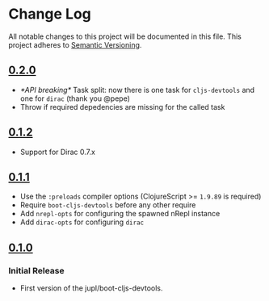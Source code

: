 # Change Log
All notable changes to this project will be documented in this file.
This project adheres to [Semantic Versioning](http://semver.org/).

## [0.2.0](https://github.com/boot-clj/boot-cljs-devtools/compare/0.1.2...0.2.0)

- _\*API breaking\*_ Task split: now there is one task for `cljs-devtools` and one for `dirac` (thank you @pepe)
- Throw if required depedencies are missing for the called task

## [0.1.2](https://github.com/boot-clj/boot-cljs-devtools/compare/0.1.1...0.1.2)

- Support for Dirac 0.7.x

## [0.1.1](https://github.com/boot-clj/boot-cljs-devtools/compare/0.1.0...0.1.1)

- Use the `:preloads` compiler options (ClojureScript >= `1.9.89` is required)
- Require `boot-cljs-devtools` before any other require
- Add `nrepl-opts` for configuring the spawned nRepl instance
- Add `dirac-opts` for configuring `dirac`

## [0.1.0](https://github.com/boot-clj/boot-cljs-devtools/compare/af649ed...0.1.0)
### Initial Release
- First version of the jupl/boot-cljs-devtools.
